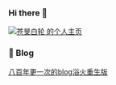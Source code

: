 ### Hi there 👋

<a href="http://bangumi.tv/user/whitering">
  <img src="http://bangumi.tv/chart/img/449508" border="0" alt="苍旻白轮 的个人主页" />
</a>

### 📝 Blog
[八百年更一次的blog浴火重生版](https://blog.shatranj.space/)
